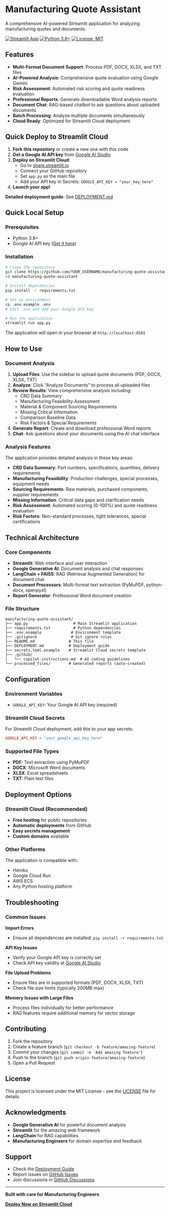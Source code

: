 # Manufacturing Quote Assistant

A comprehensive AI-powered Streamlit application for analyzing manufacturing quotes and documents.

[![Streamlit App](https://static.streamlit.io/badges/streamlit_badge_black_white.svg)](https://share.streamlit.io)
[![Python 3.8+](https://img.shields.io/badge/python-3.8+-blue.svg)](https://www.python.org/downloads/)
[![License: MIT](https://img.shields.io/badge/License-MIT-yellow.svg)](https://opensource.org/licenses/MIT)

## Features

- **Multi-Format Document Support**: Process PDF, DOCX, XLSX, and TXT files
- **AI-Powered Analysis**: Comprehensive quote evaluation using Google Gemini
- **Risk Assessment**: Automated risk scoring and quote readiness evaluation
- **Professional Reports**: Generate downloadable Word analysis reports
- **Document Chat**: RAG-based chatbot to ask questions about uploaded documents
- **Batch Processing**: Analyze multiple documents simultaneously
- **Cloud Ready**: Optimized for Streamlit Cloud deployment

## Quick Deploy to Streamlit Cloud

1. **Fork this repository** or create a new one with this code
2. **Get a Google AI API key** from [Google AI Studio](https://makersuite.google.com/app/apikey)
3. **Deploy on Streamlit Cloud**:
   - Go to [share.streamlit.io](https://share.streamlit.io)
   - Connect your GitHub repository
   - Set `app.py` as the main file
   - Add your API key in Secrets: `GOOGLE_API_KEY = "your_key_here"`
4. **Launch your app!**

**Detailed deployment guide**: See [DEPLOYMENT.md](DEPLOYMENT.md)

## Quick Local Setup

### Prerequisites
- Python 3.8+
- Google AI API key ([Get it here](https://makersuite.google.com/app/apikey))

### Installation

```bash
# Clone the repository
git clone https://github.com/YOUR_USERNAME/manufacturing-quote-assistant.git
cd manufacturing-quote-assistant

# Install dependencies
pip install -r requirements.txt

# Set up environment
cp .env.example .env
# Edit .env and add your Google API key

# Run the application
streamlit run app.py
```

The application will open in your browser at `http://localhost:8501`

## How to Use

### Document Analysis
1. **Upload Files**: Use the sidebar to upload quote documents (PDF, DOCX, XLSX, TXT)
2. **Analyze**: Click "Analyze Documents" to process all uploaded files
3. **Review Results**: View comprehensive analysis including:
   - CRD Data Summary
   - Manufacturing Feasibility Assessment
   - Material & Component Sourcing Requirements
   - Missing Critical Information
   - Comparison Baseline Data
   - Risk Factors & Special Requirements
4. **Generate Report**: Create and download professional Word reports
5. **Chat**: Ask questions about your documents using the AI chat interface

### Analysis Features

The application provides detailed analysis in these key areas:

- **CRD Data Summary**: Part numbers, specifications, quantities, delivery requirements
- **Manufacturing Feasibility**: Production challenges, special processes, equipment needs
- **Sourcing Requirements**: Raw materials, purchased components, supplier requirements
- **Missing Information**: Critical data gaps and clarification needs
- **Risk Assessment**: Automated scoring (0-100%) and quote readiness evaluation
- **Risk Factors**: Non-standard processes, tight tolerances, special certifications

## Technical Architecture

### Core Components
- **Streamlit**: Web interface and user interaction
- **Google Generative AI**: Document analysis and chat responses
- **LangChain + FAISS**: RAG (Retrieval Augmented Generation) for document chat
- **Document Processors**: Multi-format text extraction (PyMuPDF, python-docx, openpyxl)
- **Report Generator**: Professional Word document creation

### File Structure
```
manufacturing-quote-assistant/
├── app.py                    # Main Streamlit application
├── requirements.txt          # Python dependencies
├── .env.example             # Environment template
├── .gitignore               # Git ignore rules
├── README.md               # This file
├── DEPLOYMENT.md           # Deployment guide
├── secrets.toml.example    # Streamlit Cloud secrets template
├── .github/
│   └── copilot-instructions.md  # AI coding guidelines
└── processed_files/        # Generated reports (auto-created)
```

## Configuration

### Environment Variables
- `GOOGLE_API_KEY`: Your Google AI API key (required)

### Streamlit Cloud Secrets
For Streamlit Cloud deployment, add this to your app secrets:
```toml
GOOGLE_API_KEY = "your_google_api_key_here"
```

### Supported File Types
- **PDF**: Text extraction using PyMuPDF
- **DOCX**: Microsoft Word documents
- **XLSX**: Excel spreadsheets  
- **TXT**: Plain text files

## Deployment Options

### Streamlit Cloud (Recommended)
- **Free hosting** for public repositories
- **Automatic deployments** from GitHub
- **Easy secrets management**
- **Custom domains** available

### Other Platforms
The application is compatible with:
- Heroku
- Google Cloud Run
- AWS ECS
- Any Python hosting platform

## Troubleshooting

### Common Issues

**Import Errors**
- Ensure all dependencies are installed: `pip install -r requirements.txt`

**API Key Issues**
- Verify your Google API key is correctly set
- Check API key validity at [Google AI Studio](https://makersuite.google.com/)

**File Upload Problems**
- Ensure files are in supported formats (PDF, DOCX, XLSX, TXT)
- Check file size limits (typically 200MB max)

**Memory Issues with Large Files**
- Process files individually for better performance
- RAG features require additional memory for vector storage

## Contributing

1. Fork the repository
2. Create a feature branch (`git checkout -b feature/amazing-feature`)
3. Commit your changes (`git commit -m 'Add amazing feature'`)
4. Push to the branch (`git push origin feature/amazing-feature`)
5. Open a Pull Request

## License

This project is licensed under the MIT License - see the [LICENSE](LICENSE) file for details.

## Acknowledgments

- **Google Generative AI** for powerful document analysis
- **Streamlit** for the amazing web framework
- **LangChain** for RAG capabilities
- **Manufacturing Engineers** for domain expertise and feedback

## Support

- Check the [Deployment Guide](DEPLOYMENT.md)
- Report issues on [GitHub Issues](https://github.com/YOUR_USERNAME/manufacturing-quote-assistant/issues)
- Join discussions in [GitHub Discussions](https://github.com/YOUR_USERNAME/manufacturing-quote-assistant/discussions)

---

**Built with care for Manufacturing Engineers**

**[Deploy Now on Streamlit Cloud](https://share.streamlit.io)**
